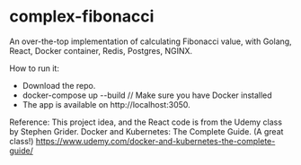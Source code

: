 # complex-fibonacci
An over-the-top implementation of calculating Fibonacci value, with Golang, React, Docker container, Redis, Postgres, NGINX.

How to run it:
* Download the repo.
* docker-compose up --build // Make sure you have Docker installed
* The app is available on http://localhost:3050.

Reference:
This project idea, and the React code is from the Udemy class by Stephen Grider. Docker and Kubernetes: The Complete Guide. (A great class!) https://www.udemy.com/docker-and-kubernetes-the-complete-guide/
